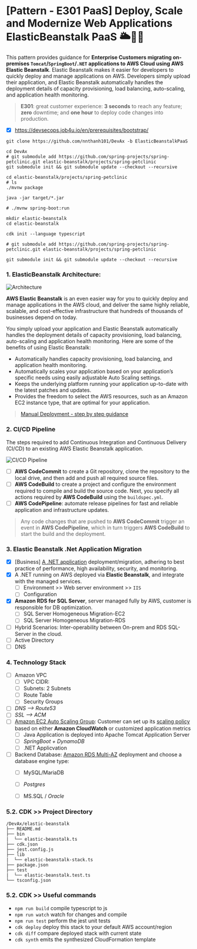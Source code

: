 # [Pattern - E301 PaaS] Deploy, Scale and Modernize Web Applications ElasticBeanstalk PaaS 🌥🎯🚀

This pattern provides guidance for **Enterprise Customers migrating on-premises `Tomcat`/`SpringBoot`/`.NET` applications to AWS Cloud using AWS Elastic Beanstalk**.  Elastic Beanstalk makes it  easier for developers to quickly deploy and manage applications on AWS. Developers simply upload their application, and Elastic Beanstalk automatically handles the deployment details of capacity provisioning, load balancing, auto-scaling, and application health monitoring. 

> **E301**: great customer experience: **3 seconds** to reach any feature; **zero** downtime; and **one hour** to deploy code changes into production.

* [x] https://devsecops.job4u.io/en/prerequisites/bootstrap/

```
git clone https://github.com/nnthanh101/DevAx -b ElasticBeanstalkPaaS

cd DevAx
# git submodule add https://github.com/spring-projects/spring-petclinic.git elastic-beanstalk/projects/spring-petclinic
git submodule init && git submodule update --checkout --recursive

cd elastic-beanstalk/projects/spring-petclinic
# ls
./mvnw package

java -jar target/*.jar

# ./mvnw spring-boot:run
```

```
mkdir elastic-beanstalk
cd elastic-beanstalk

cdk init --language typescript
```

```
# git submodule add https://github.com/spring-projects/spring-petclinic.git elastic-beanstalk/projects/spring-petclinic

git submodule init && git submodule update --checkout --recursive
```

### 1. ElasticBeanstalk Architecture:

![Architecture](https://github.com/nnthanh101/DevAx/raw/main/README/images/elastic-beanstalk-architecture.png)

**AWS Elastic Beanstalk** is an even easier way for you to quickly deploy and manage applications in the AWS cloud, and deliver the same highly reliable, scalable, and cost-effective infrastructure that hundreds of thousands of businesses depend on today.

You simply upload your application and Elastic Beanstalk automatically handles the deployment details of capacity provisioning, load balancing, auto-scaling and application health monitoring. Here are some of the benefits of using Elastic Beanstalk:

* Automatically handles capacity provisioning, load balancing, and application health monitoring.
* Automatically scales your application based on your application’s specific needs using easily adjustable Auto Scaling settings.
* Keeps the underlying platform running your application up-to-date with the latest patches and updates.
* Provides the freedom to select the AWS resources, such as an Amazon EC2 instance type, that are optimal for your application.

> [Manual Deployment - step by step guidance](./README.Manual.md)

### 2. CI/CD Pipeline

The steps required to add Continuous Integration and Continuous  Delivery (CI/CD) to an existing AWS Elastic Beanstalk application.

![CI/CD Pipeline](https://github.com/nnthanh101/DevAx/raw/main/README/images/elastic-beanstalk-cicd.png)

* [ ] **AWS CodeCommit** to create a Git repository, clone the repository to the local drive, and then add and push all required source files.
* [ ]  **AWS CodeBuild** to create a project and configure the environment required to compile and build the source code. Next, you specify all actions required by **AWS CodeBuild** using the `buildspec.yml`.
* [ ] **AWS CodePipeline**: automate release pipelines for fast and reliable application and infrastructure updates. 

> Any code changes that are pushed to **AWS CodeCommit** trigger an event in **AWS CodePipeline**, which in turn triggers **AWS CodeBuild** to start the build and the deployment.


### 3. Elastic Beanstalk .Net Application Migration

* [x] [Business] [A .NET application](https://docs.aws.amazon.com/elasticbeanstalk/latest/dg/applications-sourcebundle.html#using-features.deployment.source.dotnet) deployment/migration, adhering to best practice of performance, high availability, security, and monitoring.
* [x] A .NET running on AWS deployed via **Elastic Beanstalk**, and integrate with the managed services.
    * [ ] Environment >> Web server environment >> `IIS`
    * [ ] Configuration
* [x] **Amazon RDS for SQL Server**, server managed fully by AWS, customer is responsible for DB optimization.
    * [ ] SQL Server Homogeneous Migration-EC2
    * [ ] SQL Server Homogeneous Migration-RDS
* [ ] Hybrid Scenarios: Inter-operability between On-prem and RDS SQL-Server in the cloud.
* [ ] Active Directory
* [ ] DNS

### 4. Technology Stack

* [ ] Amazon VPC
    * [ ] VPC CIDR: 
    * [ ] Subnets: 2 Subnets
    * [ ] Route Table
    * [ ] Security Groups
* [ ] *DNS --> Route53*
* [ ] *SSL --> ACM*
* [ ] [Amazon EC2 Auto Scaling Group](https://docs.aws.amazon.com/autoscaling/ec2/userguide/AutoScalingGroup.html): Customer can set up its [scaling policy](https://docs.aws.amazon.com/autoscaling/ec2/userguide/scaling_plan.html) based on either **Amazon CloudWatch** or customized application metrics
    * [ ] Java Application is deployed into Apache Tomcat Application Server
    * [ ] *SpringBoot + DynamoDB*
    * [ ] .NET Applicvation
* [ ] Backend Database: [Amazon RDS Multi-AZ](https://aws.amazon.com/rds/details/multi-az/) deployment and choose a database engine type:
    * [ ] MySQL/MariaDB
    * [ ] *Postgres*
    * [ ] MS.SQL / *Oracle*


### 5.2. CDK >> Project Directory

```
/DevAx/elastic-beanstalk
├── README.md
├── bin
|  └── elastic-beanstalk.ts
├── cdk.json
├── jest.config.js
├── lib
|  └── elastic-beanstalk-stack.ts
├── package.json
├── test
|  └── elastic-beanstalk.test.ts
└── tsconfig.json
```

### 5.2. CDK >> Useful commands

 * `npm run build`   compile typescript to js
 * `npm run watch`   watch for changes and compile
 * `npm run test`    perform the jest unit tests
 * `cdk deploy`      deploy this stack to your default AWS account/region
 * `cdk diff`        compare deployed stack with current state
 * `cdk synth`       emits the synthesized CloudFormation template

